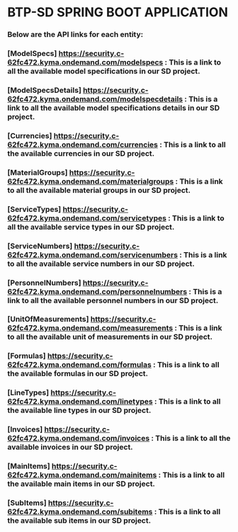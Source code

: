 # **BTP-SD SPRING BOOT APPLICATION**

### Below are the API links for each entity:

### [ModelSpecs] https://security.c-62fc472.kyma.ondemand.com/modelspecs               : This is a link to all the available model specifications in our SD project.
### [ModelSpecsDetails] https://security.c-62fc472.kyma.ondemand.com/modelspecdetails  : This is a link to all the available model specifications details in our SD project.
### [Currencies] https://security.c-62fc472.kyma.ondemand.com/currencies               : This is a link to all the available currencies in our SD project. 
### [MaterialGroups] https://security.c-62fc472.kyma.ondemand.com/materialgroups       : This is a link to all the available material groups in our SD project.
### [ServiceTypes] https://security.c-62fc472.kyma.ondemand.com/servicetypes           : This is a link to all the available service types in our SD project.
### [ServiceNumbers] https://security.c-62fc472.kyma.ondemand.com/servicenumbers       : This is a link to all the available service numbers in our SD project.
### [PersonnelNumbers] https://security.c-62fc472.kyma.ondemand.com/personnelnumbers   : This is a link to all the available personnel numbers in our SD project.
### [UnitOfMeasurements] https://security.c-62fc472.kyma.ondemand.com/measurements     : This is a link to all the available unit of measurements in our SD project.
### [Formulas] https://security.c-62fc472.kyma.ondemand.com/formulas                   : This is a link to all the available formulas in our SD project.
### [LineTypes] https://security.c-62fc472.kyma.ondemand.com/linetypes                 : This is a link to all the available line types in our SD project.
### [Invoices] https://security.c-62fc472.kyma.ondemand.com/invoices                   : This is a link to all the available invoices in our SD project.
### [MainItems] https://security.c-62fc472.kyma.ondemand.com/mainitems                 : This is a link to all the available main items in our SD project.
### [SubItems] https://security.c-62fc472.kyma.ondemand.com/subitems                   : This is a link to all the available sub items in our SD project.
